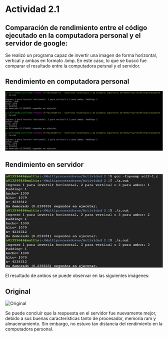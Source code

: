 # Actividad 2.1
## Comparación de rendimiento entre el código ejecutado en la computadora personal y el servidor de google:

Se realizó un programa capaz de invertir una imagen de forma horizontal, vertical y ambas en formato .bmp. En este caso, lo que se buscó fue comparar el resultado entre la computadora persnal y el servidor.
## Rendimiento en computadora personal

![Computadora Personal](https://github.com/LuisAlfPerez/Multiprocesadores/blob/main/Actividad%202.1/respuesta-personal.jpg)

## Rendimiento en servidor

![Servidor](https://github.com/LuisAlfPerez/Multiprocesadores/blob/main/Actividad%202.1/respuesta-servidor.jpg)


El resultado de ambos se puede observar en las siguientes imágenes:

## Original

![Original](https://github.com/LuisAlfPerez/Multiprocesadores/blob/main/Actividad%202.1/punk.bmp)

Se puede concluir que la respuesta en el servidor fue nuevamente mejor, debido a sus buenas características tanto de procesador, memoria ram y almacenamiento. Sin embargo, no estuvo tan distancia del rendimiento en la computadora personal. 
